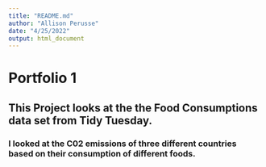 ```yaml
---
title: "README.md"
author: "Allison Perusse"
date: "4/25/2022"
output: html_document
---
```

# Portfolio 1
## This Project looks at the the Food Consumptions data set from Tidy Tuesday. 
### I looked at the C02 emissions of three different countries based on their consumption of different foods.

